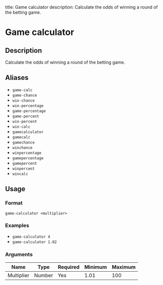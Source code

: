title: Game calculator
description: Calculate the odds of winning a round of the betting game.

# Game calculator

## Description

Calculate the odds of winning a round of the betting game.

## Aliases

* `game-calc`
* `game-chance`
* `win-chance`
* `win-percentage`
* `game-percentage`
* `game-percent`
* `win-percent`
* `win-calc`
* `gamecalculator`
* `gamecalc`
* `gamechance`
* `winchance`
* `winpercentage`
* `gamepercentage`
* `gamepercent`
* `winpercent`
* `wincalc`

## Usage

### Format

`game-calculator <multiplier>`

### Examples

* `game-calculator 4`
* `game-calculator 1.02`

### Arguments

| Name       | Type   | Required | Minimum | Maximum |
|------------|--------|----------|---------|---------|
| Multiplier | Number | Yes      | 1.01    | 100     |
